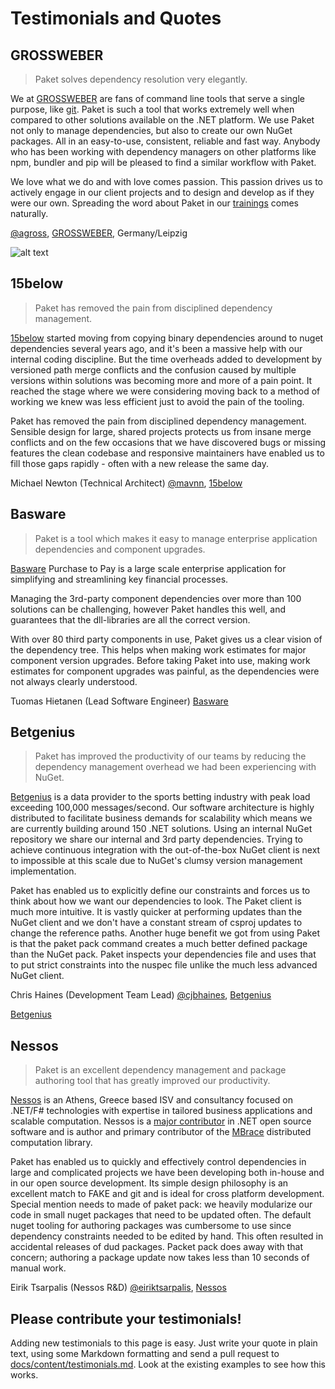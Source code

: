 # Testimonials and Quotes

## GROSSWEBER

<blockquote><p>Paket solves dependency resolution very elegantly.</p></blockquote>

We at [GROSSWEBER](http://grossweber.com/en) are fans of command line tools that serve a single purpose, like [git](http://grossweber.com/git). Paket is such a tool that works extremely well when compared to other solutions available on the .NET platform. We use Paket not only to manage dependencies, but also to create our own NuGet packages. All in an easy-to-use, consistent, reliable and fast way. Anybody who has been working with dependency managers on other platforms like npm, bundler and pip will be pleased to find a similar workflow with Paket.

We love what we do and with love comes passion. This passion drives us to actively engage in our client projects and to design and develop as if they were our own. Spreading the word about Paket in our [trainings](http://grossweber.com/trainings) comes naturally.

[@agross](https://github.com/agross), [GROSSWEBER](http://grossweber.com/en), Germany/Leipzig

![alt text](img/testimonials-grossweber.png "GROSSWEBER likes Paket")

## 15below

> Paket has removed the pain from disciplined dependency management.

[15below](http://15below.com) started moving from copying binary dependencies around to nuget dependencies several years ago, and it's been a massive help with our internal coding discipline. But the time overheads added to development by versioned path merge conflicts and the confusion caused by multiple versions within solutions was becoming more and more of a pain point. It reached the stage where we were considering moving back to a method of working we knew was less efficient just to avoid the pain of the tooling.

Paket has removed the pain from disciplined dependency management. Sensible design for large, shared projects protects us from insane merge conflicts and on the few occasions that we have discovered bugs or missing features the clean codebase and responsive maintainers have enabled us to fill those gaps rapidly - often with a new release the same day.

Michael Newton (Technical Architect) [@mavnn](https://twitter.com/mavnn), [15below](http://15below.com)

## Basware

> Paket is a tool which makes it easy to manage enterprise application dependencies and component upgrades.

[Basware](http://www.basware.com/) Purchase to Pay is a large scale enterprise application for simplifying and streamlining key financial processes.  

Managing the 3rd-party component dependencies over more than 100 solutions can be challenging, however Paket handles this well, and guarantees that the dll-libraries are all the correct version.

With over 80 third party components in use, Paket gives us a clear vision of the dependency tree. This helps when making work estimates for major component version upgrades. Before taking Paket into use, making work estimates for component upgrades was painful, as the dependencies were not always clearly understood.

Tuomas Hietanen (Lead Software Engineer) [Basware](http://www.basware.com/)

## Betgenius

> Paket has improved the productivity of our teams by reducing the dependency management overhead we had been experiencing with NuGet.

[Betgenius](http://www.betgenius.com) is a data provider to the sports betting industry with peak load exceeding 100,000 messages/second. Our software architecture is highly distributed to facilitate business demands for scalability which means we are currently building around 150 .NET solutions. Using an internal NuGet repository we share our internal and 3rd party dependencies. Trying to achieve continuous integration with the out-of-the-box NuGet client is next to impossible at this scale due to NuGet's clumsy version management implementation.

Paket has enabled us to explicitly define our constraints and forces us to think about how we want our dependencies to look. The Paket client is much more intuitive. It is vastly quicker at performing updates than the NuGet client and we don't have a constant stream of csproj updates to change the reference paths. Another huge benefit we got from using Paket is that the paket pack command creates a much better defined package than the NuGet pack. Paket inspects your dependencies file and uses that to put strict constraints into the nuspec file unlike the much less advanced NuGet client.

Chris Haines (Development Team Lead) [@cjbhaines](https://twitter.com/cjbhaines), [Betgenius](http://www.betgenius.com)

[Betgenius](http://www.betgenius.com)

## Nessos

> Paket is an excellent dependency management and package authoring tool that has greatly improved our productivity.

[Nessos](http://www.nessos.gr/) is an Athens, Greece based ISV and consultancy focused on .NET/F# technologies with expertise in tailored business applications and scalable computation. Nessos is a [major contributor](https://github.com/nessos) in .NET open source software and is author and primary contributor of the [MBrace](http://www.m-brace.net/) distributed computation library.

Paket has enabled us to quickly and effectively control dependencies in large and complicated projects we have been developing both in-house and in our open source development. Its simple design philosophy is an excellent match to FAKE and git and is ideal for cross platform development. Special mention needs to made of paket pack: we heavily modularize our code in small nuget packages that need to be updated often. The default nuget tooling for authoring packages was cumbersome to use since dependency constraints needed to be edited by hand. This often resulted in accidental releases of dud packages. Packet pack does away with that concern; authoring a package update now takes less than 10 seconds of manual work.

Eirik Tsarpalis (Nessos R&D) [@eiriktsarpalis](https://twitter.com/eiriktsarpalis), [Nessos](http://www.nessos.gr)


## Please contribute your testimonials!

Adding new testimonials to this page is easy. Just write your quote in plain text, using some Markdown formatting and send a pull request to [docs/content/testimonials.md](https://github.com/fsprojects/Paket/blob/master/docs/content/testimonials.md).
Look at the existing examples to see how this works.
